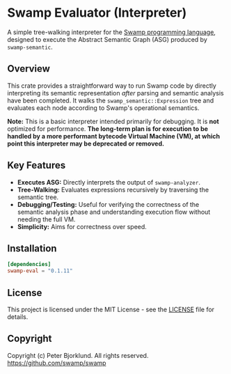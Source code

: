 # Swamp Evaluator (Interpreter)

A simple tree-walking interpreter for the [Swamp programming language](https://github.com/swamp/swamp), designed to execute the Abstract Semantic Graph (ASG) produced by `swamp-semantic`.

## Overview

This crate provides a straightforward way to run Swamp code by directly interpreting its semantic representation *after* parsing and semantic analysis have been completed. It walks the `swamp_semantic::Expression` tree and evaluates each node according to Swamp's operational semantics.

**Note:** This is a basic interpreter intended primarily for debugging. It is **not** optimized for performance. **The long-term plan is for execution to be handled by a more performant bytecode Virtual Machine (VM), at which point this interpreter may be deprecated or removed.**


## Key Features

*   **Executes ASG:** Directly interprets the output of `swamp-analyzer`.
*   **Tree-Walking:** Evaluates expressions recursively by traversing the semantic tree.
*   **Debugging/Testing:** Useful for verifying the correctness of the semantic analysis phase and understanding execution flow without needing the full VM.
*   **Simplicity:** Aims for correctness over speed.

## Installation

```toml
[dependencies]
swamp-eval = "0.1.11"
```

## License

This project is licensed under the MIT License - see the [LICENSE](LICENSE) file for details.

## Copyright

Copyright (c) Peter Bjorklund. All rights reserved. https://github.com/swamp/swamp
